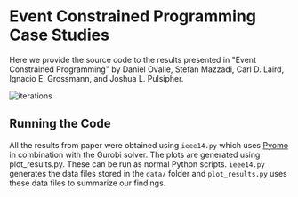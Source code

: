 # Event Constrained Programming Case Studies
Here we provide the source code to the results presented in 
"Event Constrained Programming" by 
Daniel Ovalle, Stefan Mazzadi, Carl D. Laird, Ignacio E. Grossmann, and Joshua L. Pulsipher. 

![iterations](Pandemic_Control_Files/Figures/paper_indicator_iterations_0.9.png)

## Running the Code
All the results from paper were obtained using `ieee14.py` which uses 
[Pyomo](http://www.pyomo.org/) in combination with the Gurobi solver. 
The plots are generated using plot_results.py. These can be run as 
normal Python scripts. `ieee14.py` generates the data files stored in 
the `data/` folder and `plot_results.py` uses these data files to 
summarize our findings.

